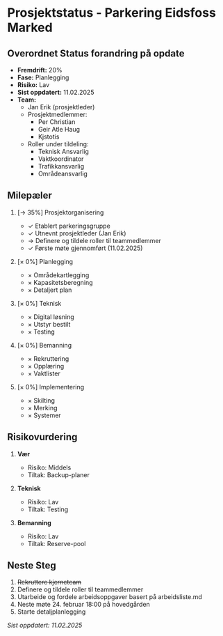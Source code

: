 # Prosjektstatus - Parkering Eidsfoss Marked

## Overordnet Status   forandring på opdate

- **Fremdrift:** 20%
- **Fase:** Planlegging
- **Risiko:** Lav
- **Sist oppdatert:** 11.02.2025
- **Team:**
  * Jan Erik (prosjektleder)
  * Prosjektmedlemmer:
    - Per Christian
    - Geir Atle Haug
    - Kjstotis
  * Roller under tildeling:
    - Teknisk Ansvarlig
    - Vaktkoordinator
    - Trafikkansvarlig
    - Områdeansvarlig

## Milepæler

1. [→ 35%] Prosjektorganisering
   
   - ✓ Etablert parkeringsgruppe
   - ✓ Utnevnt prosjektleder (Jan Erik)
   - → Definere og tildele roller til teammedlemmer
   - ✓ Første møte gjennomført (11.02.2025)

2. [× 0%] Planlegging
   
   - × Områdekartlegging
   - × Kapasitetsberegning
   - × Detaljert plan

3. [× 0%] Teknisk
   
   - × Digital løsning
   - × Utstyr bestilt
   - × Testing

4. [× 0%] Bemanning
   
   - × Rekruttering
   - × Opplæring
   - × Vaktlister

5. [× 0%] Implementering
   
   - × Skilting
   - × Merking
   - × Systemer

## Risikovurdering

1. **Vær**
   
   - Risiko: Middels
   - Tiltak: Backup-planer

2. **Teknisk**
   
   - Risiko: Lav
   - Tiltak: Testing

3. **Bemanning**
   
   - Risiko: Lav
   - Tiltak: Reserve-pool

## Neste Steg

1. ~~Rekruttere kjerneteam~~
2. Definere og tildele roller til teammedlemmer
3. Utarbeide og fordele arbeidsoppgaver basert på arbeidsliste.md
4. Neste møte 24. februar 18:00 på hovedgården
5. Starte detaljplanlegging

*Sist oppdatert: 11.02.2025*
